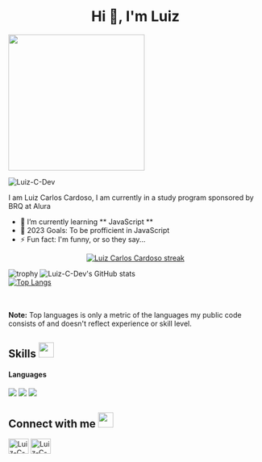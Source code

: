 <h1 align="center">Hi 👋, I'm Luiz</h1>

<img src="https://media.giphy.com/media/QvpqTCiEcwtvx6wwJK/giphy.gif" width="270" height="270" frameBorder="0" class="giphy-embed" allowFullScreen></img></p>

<p align="left"> <img src="https://komarev.com/ghpvc/?username=Luiz-C-Dev" alt="Luiz-C-Dev" /> </p>

I am Luiz Carlos Cardoso, I am currently in a study program sponsored by BRQ at Alura

- 🌱 I’m currently learning ** JavaScript **
- 🥅 2023 Goals: To be profficient in JavaScript 
- ⚡ Fun fact: I'm funny, or so they say...

<p align="center">
    <a href="https://github.com/Luiz-C-Dev/github-readme-streak-stats">
        <img title="🔥 Get streak stats for your profile at git.io/streak-stats" alt="Luiz Carlos Cardoso streak" src="https://github-readme-streak-stats.herokuapp.com/?user=Luiz-C-Dev&theme=black-ice&hide_border=true&stroke=0000&background=060A0CD0"/>
    </a>
</p>

![trophy](https://github-profile-trophy.vercel.app/?username=Luiz-C-Dev&row=1&no-bg=true)
![Luiz-C-Dev's GitHub stats](https://github-readme-stats.vercel.app/api?username=Luiz-C-Dev&theme=github_dark&show_icons=true) </br>
[![Top Langs](https://github-readme-stats.vercel.app/api/top-langs/?username=Luiz-C-Dev&layout=donut&theme=github_dark)](https://github.com/Luiz-C-Dev/github-readme-stats)

</br>
</br>
<b>Note:</b> Top languages is only a metric of the languages my public code consists of and doesn't reflect experience or skill level.

## Skills <img src="https://media.giphy.com/media/iY8CRBdQXODJSCERIr/giphy.gif" width="30px">&nbsp; 

<h4> Languages </h4>
<span> 
  <img src="https://img.shields.io/badge/HTML5-E34F26?style=for-the-badge&logo=html5&logoColor=white">
  <img src="https://img.shields.io/badge/CSS3-1572B6?style=for-the-badge&logo=css3&logoColor=white">
  <img src="https://img.shields.io/badge/JavaScript-F7DF1E?style=for-the-badge&logo=javascript&logoColor=black">
</span>

## Connect with me <img src="https://media.giphy.com/media/iY8CRBdQXODJSCERIr/giphy.gif" width="30px">
<a href="https://instagram.com/luizsempressa/" target="blank"><img align="center" src="https://raw.githubusercontent.com/rahuldkjain/github-profile-readme-generator/master/src/images/icons/Social/instagram.svg" alt="Luiz-C-Dev Instagram" height="30" width="40" /></a>
<a href="https://github.com/Luiz-C-Dev" target="blank"><img align="center" src="https://raw.githubusercontent.com/rahuldkjain/github-profile-readme-generator/master/src/images/icons/Social/github.svg" alt="Luiz-C-Dev Github" height="30" width="40" /></a>
